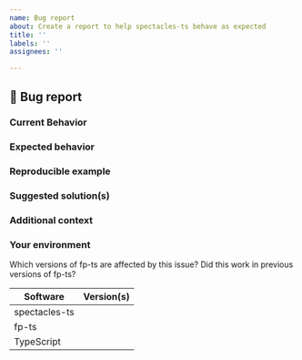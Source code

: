 ```yaml
---
name: Bug report
about: Create a report to help spectacles-ts behave as expected
title: ''
labels: ''
assignees: ''

---
```


## 🐛 Bug report

### Current Behavior

<!-- If applicable, add screenshots to help explain your problem. -->

### Expected behavior

<!-- A clear and concise description of what you expected to happen. -->

### Reproducible example

### Suggested solution(s)

<!-- How could we solve this bug? What changes would need to made to fp-ts? -->

### Additional context

<!-- Add any other context about the problem here.  -->

### Your environment

Which versions of fp-ts are affected by this issue? Did this work in previous versions of fp-ts?

<!-- PLEASE FILL THIS OUT -->

| Software   | Version(s) |
| ---------- | ---------- |
| spectacles-ts    |            |
| fp-ts      |            |
| TypeScript |            |
